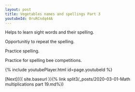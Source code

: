 ```yaml
---
layout: post
title: Vegetables names and spellings Part 3
youtubeId: 0ruRCndq44A
---
```

 
 
Helps to learn sight words and their spelling.

Opportunitiy to repeat the spelling. 

Practice spelling. 
 
Practice for spelling bee competitions. 
 
{% include youtubePlayer.html id=page.youtubeId %}
 
 

[Next]({{ site.baseurl }}{% link  split3/_posts/2020-03-01-Math multiplications part 19.md%})
 
